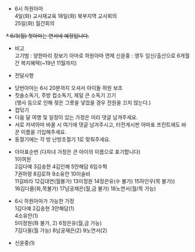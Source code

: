 * 6시 하원아마  
4일(화) 교사재교육 
18일(화) 북부지역 교사회의  
25일(화) 월간회의

~~* 6/3(월) 첫아마는 연서네 예정입니다.~~

* 비고  
고기범 : 양한마리 장보기 아마로 하원아마 면제
신윤중 : 앵두 임신/출산으로 6개월간 복지혜택(~19년 11월까지)

* 전달사항  
- 당번아마는 6시 20분까지 오셔서 아이들 하원 보조  
- 칫솔소독기, 주방 컵소독기, 제일 큰 소독기 끄기  
(행사 등으로 인해 젖은 그릇을 넣었을 경우 전원을 끄지 않는다.)  
- 컵닦기  
- 다음 달 여행 및 일정이 있는 가정은 미리 댓글 남겨주세요.  
- 서로 저녁아마 바꿀 시 여기에 댓글 남겨주시고, 터전게시판 아마표 프린트에도 바꾼 이름을 기입해주세요.  
- 동절기에는 각 방 난방조절기 1로 맞춰주세요.

* 아마표순번 (다자녀 가정은 큰 아이의 이름으로 표기합니다)  
1이여원  
2김다예 3김송현 4김인해 5안해담 6임수혁  
7권하령 8김로하 9소유안 10이슬비  
11길바라 12김대연(월불가) 13이정원 14정은유(수 불가) 15하인우(목 불가))  
16김다올(화,목불가) 17남궁재은(월,금 불가) 18노연서(월/목 가능)

  

* 6시 하원아마가 가능한 가정  
1김다예 2김송현 3안해담(1)  
4소유안(1)  
5이정원(화 불가, 2) 6정은유(월,금 가능)  
7김다올(월 가능) 8남궁재은(2) 9노연서(2)
- 신윤중(1)
<!--stackedit_data:
eyJoaXN0b3J5IjpbLTk4NDYzMjU4MV19
-->